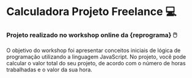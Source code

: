 # Calculadora Projeto Freelance :computer:

### Projeto realizado no workshop online da {reprograma} :computer_mouse:

O objetivo do workshop foi apresentar conceitos iniciais de lógica de programação utilizando a linguagem JavaScript. 
No projeto, você pode calcular o valor total do seu projeto, de acordo com o número de horas trabalhadas e o valor da sua hora.



